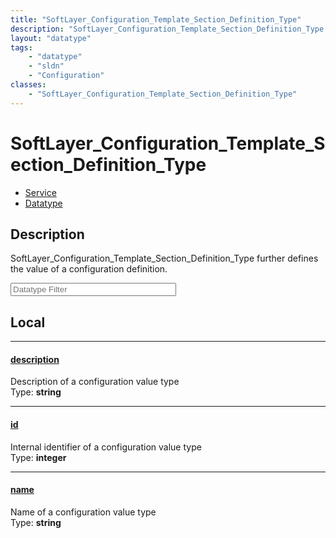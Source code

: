 ```yaml
---
title: "SoftLayer_Configuration_Template_Section_Definition_Type"
description: "SoftLayer_Configuration_Template_Section_Definition_Type further defines the value of a configuration definition."
layout: "datatype"
tags:
    - "datatype"
    - "sldn"
    - "Configuration"
classes:
    - "SoftLayer_Configuration_Template_Section_Definition_Type"
---
```


# SoftLayer_Configuration_Template_Section_Definition_Type
<div id='service-datatype'>
    <ul id='sldn-reference-tabs'>
    <li id='service'> <a href='/reference/services/SoftLayer_Configuration_Template_Section_Definition_Type' >Service</a></li>    <li id='datatype'> <a href='/reference/datatypes/SoftLayer_Configuration_Template_Section_Definition_Type' >Datatype</a></li>
    </ul>
</div>

## Description 


SoftLayer_Configuration_Template_Section_Definition_Type further defines the value of a configuration definition. 





<!-- Filer BEGIN -->
<div class="view-filters">
        <div class="clearfix">
            <div class="search-input-box">
                <input placeholder="Datatype Filter" onkeyup="titleSearch(inputId='prop-input', divId='properties', elementClass='prop-row')" 
                    type="text" id="prop-input" value="" size="30" maxlength="128" class="form-text">
            </div>
        </div>
</div>
<!-- Filer END -->

<div id="properties" class="content">
<div id="localProperties" class="prop-content" >

## Local
<div class="prop-row">

-----
[description]: #description
#### [description]
Description of a configuration value type  
<span class="type-label">Type: </span>**string**  



</div>
<div class="prop-row">

-----
[id]: #id
#### [id]
Internal identifier of a configuration value type  
<span class="type-label">Type: </span>**integer**  



</div>
<div class="prop-row">

-----
[name]: #name
#### [name]
Name of a configuration value type  
<span class="type-label">Type: </span>**string**  



</div>
</div>
<!-- LOCAL PROPERTY END -->

</div>


